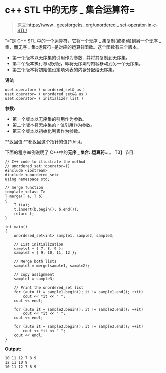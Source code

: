 # c++ STL 中的无序 _ 集合运算符=

> 原文:[https://www . geesforgeks . org/unordered _ set-operator-in-c-STL/](https://www.geeksforgeeks.org/unordered_set-operator-in-c-stl/)

“=”是 C++ STL 中的一个运算符，它将一个无序 _ 集复制(或移动)到另一个无序 _ 集，而无序 _ 集::运算符=是对应的运算符函数。这个函数有三个版本。

*   第一个版本以无序集的引用作为参数，并将其复制到无序集。
*   第二个版本执行移动分配，即将无序集的内容移动到另一个无序集。
*   第三个版本将初始值设定项列表的内容分配给无序集。

**语法**

```
uset.operator= ( unordered_set& us )
uset.operator= ( unordered_set&& us )
uset.operator= ( initializer list )

```

**参数:**

*   第一个版本以无序集的引用作为参数。
*   第二个版本将无序集的 r 值引用作为参数。
*   第三个版本以初始化列表作为参数。

**返回值:**都返回这个指针的值(*this)。

下面的程序举例说明了 C++中的**无序 _ 集合::运算符=** 。
T3】节目:

```
// C++ code to illustrate the method 
// unordered_set::operator=()
#include <iostream>
#include <unordered_set>
using namespace std;

// merge function
template <class T>
T merge(T a, T b)
{
    T t(a);
    t.insert(b.begin(), b.end());
    return t;
}

int main()
{
    unordered_set<int> sample1, sample2, sample3;

    // List initialization
    sample1 = { 7, 8, 9 };
    sample2 = { 9, 10, 11, 12 };

    // Merge both lists
    sample3 = merge(sample1, sample2);

    // copy assignment 
    sample1 = sample3;

    // Print the unordered_set list
    for (auto it = sample1.begin(); it != sample1.end(); ++it)
        cout << *it << " ";
    cout << endl;

    for (auto it = sample2.begin(); it != sample2.end(); ++it)
        cout << *it << " ";
    cout << endl;

    for (auto it = sample3.begin(); it != sample3.end(); ++it)
        cout << *it << " ";
    cout << endl;
}
```

**Output:**

```
10 11 12 7 8 9 
12 11 10 9 
10 11 12 7 8 9

```